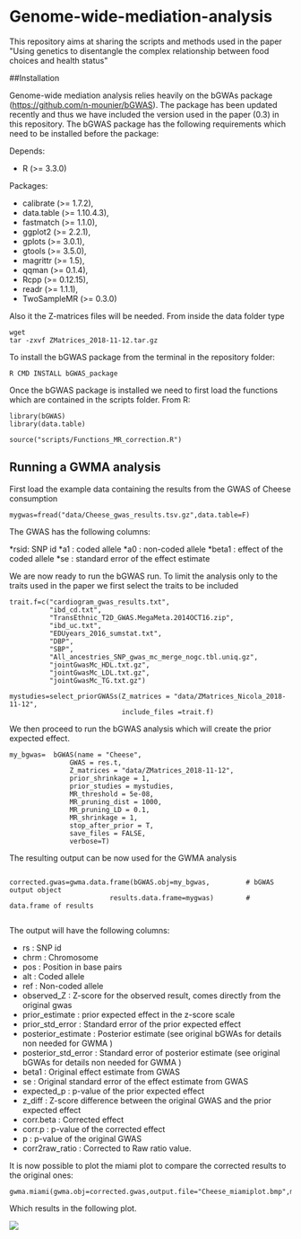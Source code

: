 # Genome-wide-mediation-analysis

This repository aims at sharing the scripts and methods used in the paper "Using genetics to disentangle the complex relationship between food choices and health status"

##Installation 

Genome-wide mediation analysis relies heavily on the bGWAs package (https://github.com/n-mounier/bGWAS).
The package has been updated recently and thus we have included the version used in the paper (0.3) in this repository.
The bGWAS package has the following requirements which need to be installed before the package:

Depends:

* R (>= 3.3.0)

Packages:

*  calibrate (>= 1.7.2),
*  data.table (>= 1.10.4.3),
*  fastmatch (>= 1.1.0),
*  ggplot2 (>= 2.2.1),
*  gplots (>= 3.0.1),
*  gtools (>= 3.5.0),
*  magrittr (>= 1.5),
*  qqman (>= 0.1.4),
*  Rcpp (>= 0.12.15),
*  readr (>= 1.1.1),
*  TwoSampleMR (>= 0.3.0)

Also it the Z-matrices files will be needed. 
From inside the data folder type
```
wget 
tar -zxvf ZMatrices_2018-11-12.tar.gz

```

To install the bGWAS package from the terminal in the repository folder:

```
R CMD INSTALL bGWAS_package
```

Once the bGWAS package is installed we need to first load the functions which are contained in the scripts folder.
From R:
```
library(bGWAS)
library(data.table)

source("scripts/Functions_MR_correction.R")

```

## Running a GWMA analysis

First load the example data containing the results from the GWAS of Cheese consumption
```
mygwas=fread("data/Cheese_gwas_results.tsv.gz",data.table=F)

```
The GWAS has the following columns:

*rsid: SNP id 
*a1 : coded allele
*a0 : non-coded allele
*beta1 : effect of the coded allele
*se : standard error of the effect estimate

We are now ready to run the bGWAS run.
To limit the analysis only to the traits used in the paper we first select the traits to be included
```
trait.f=c("cardiogram_gwas_results.txt",
          "ibd_cd.txt",
          "TransEthnic_T2D_GWAS.MegaMeta.2014OCT16.zip",
          "ibd_uc.txt",
          "EDUyears_2016_sumstat.txt",
          "DBP",
          "SBP",
          "All_ancestries_SNP_gwas_mc_merge_nogc.tbl.uniq.gz",
          "jointGwasMc_HDL.txt.gz",
          "jointGwasMc_LDL.txt.gz",
          "jointGwasMc_TG.txt.gz")

mystudies=select_priorGWASs(Z_matrices = "data/ZMatrices_Nicola_2018-11-12",
                            include_files =trait.f)

```

We then proceed to run the bGWAS analysis which will create the prior expected effect.
```
my_bgwas=  bGWAS(name = "Cheese",
               GWAS = res.t,
               Z_matrices = "data/ZMatrices_2018-11-12",
               prior_shrinkage = 1,
               prior_studies = mystudies,
               MR_threshold = 5e-08,
               MR_pruning_dist = 1000,
               MR_pruning_LD = 0.1,
               MR_shrinkage = 1,
               stop_after_prior = T,
               save_files = FALSE,
               verbose=T)

```

The resulting output can be now used for the GWMA analysis

```

corrected.gwas=gwma.data.frame(bGWAS.obj=my_bgwas,         # bGWAS output object
                         results.data.frame=mygwas)        # data.frame of results


```
The output will have the following columns:

* rs : SNP id
* chrm : Chromosome          
* pos  : Position in base pairs    
* alt  : Coded allele
* ref  : Non-coded allele 
* observed_Z : Z-score for the observed result, comes directly from the original gwas
* prior_estimate : prior expected effect in the z-score scale
* prior_std_error : Standard error of the prior expected effect
* posterior_estimate : Posterior estimate (see original bGWAs for details non needed for GWMA ) 
* posterior_std_error : Standard error of posterior estimate (see original bGWAs for details non needed for GWMA ) 
* beta1 : Original effect estimate from GWAS              
* se : Original standard error of the effect estimate from GWAS               
* expected_p : p-value of the prior expected effect         
* z_diff : Z-score difference between the original GWAS and the prior expected effect              
* corr.beta : Corrected effect
* corr.p : p-value of the corrected effect
* p : p-value of the original GWAS               
* corr2raw_ratio : Corrected to Raw ratio value.

It is now possible to plot the miami plot to compare the corrected results to the original ones:
```
gwma.miami(gwma.obj=corrected.gwas,output.file="Cheese_miamiplot.bmp",main="Cheese_conumption")

```
Which results in the following plot.

![](Cheese_miamiplot.bmp)



